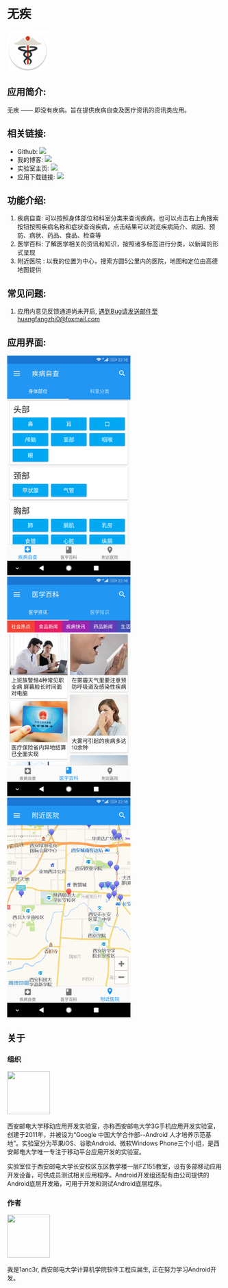 # 无疾
<img src="https://github.com/1anc3r/NoDiseases/blob/master/app/src/main/ic_launcher-web.png" width = "96" height = "96" alt="icon"/>

## 应用简介:
无疾 —— 即没有疾病。旨在提供疾病自查及医疗资讯的资讯类应用。

## 相关链接:
* Github: [![](https://img.shields.io/badge/github-1anc3r-yellowgreen.svg)](https://github.com/1anc3r)
* 我的博客: [![](https://img.shields.io/badge/blog-1anc3r-green.svg)](http://www.1anc3r.me/)
* 实验室主页: [![](https://img.shields.io/badge/wiki-xiyoumobile-brightgreen.svg)](http://www.xiyoumobile.com/)
* 应用下载链接: [![](https://img.shields.io/badge/download-v1.1-blue.svg)](http://sj.qq.com/myapp/detail.htm?apkName=me.lancer.nodiseases&apkCode=1)

## 功能介绍:
1. 疾病自查: 
    可以按照身体部位和科室分类来查询疾病，也可以点击右上角搜索按钮按照疾病名称和症状查询疾病，点击结果可以浏览疾病简介、病因、预防、病状、药品、食品、检查等
2. 医学百科: 
    了解医学相关的资讯和知识，按照诸多标签进行分类，以新闻的形式呈现
3. 附近医院 : 
    以我的位置为中心，搜索方圆5公里内的医院，地图和定位由高德地图提供

## 常见问题:
1. 应用内意见反馈通道尚未开启, 遇到Bug请发送邮件至huangfangzhi0@foxmail.com

## 应用界面:
<img src="https://github.com/1anc3r/NoDiseases/blob/master/screenshot/Screenshot_20170510-221636.png?raw=true" width = "288" height = "512" alt=""/><img src="https://github.com/1anc3r/NoDiseases/blob/master/screenshot/Screenshot_20170510-221642.png?raw=true" width = "288" height = "512" alt=""/><img src="https://github.com/1anc3r/NoDiseases/blob/master/screenshot/Screenshot_20170510-221646.png?raw=true" width = "288" height = "512" alt=""/>

## 关于
### 组织
<img src="http://o7gy5l0ax.bkt.clouddn.com/ic_xiyoumobile.png" width = "100" height = "100" alt=""/>

西安邮电大学移动应用开发实验室，亦称西安邮电大学3G手机应用开发实验室，创建于2011年，并被设为“Google 中国大学合作部--Android 人才培养示范基地”。实验室分为苹果iOS、谷歌Android、微软Windows Phone三个小组，是西安邮电大学唯一专注于移动平台应用开发的实验室。

实验室位于西安邮电大学长安校区东区教学楼一层FZ155教室，设有多部移动应用开发设备，可供成员测试相关应用程序。Android开发组还配有由公司提供的Android底层开发箱，可用于开发和测试Android底层程序。

### 作者
<img src="http://o7gy5l0ax.bkt.clouddn.com/ic_lancer.jpg" width = "100" height = "100" alt=""/>

我是1anc3r, 西安邮电大学计算机学院软件工程应届生, 正在努力学习Android开发。
